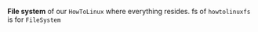 **File system** of our `HowToLinux` where everything resides. fs of `howtolinuxfs` is for `FileSystem`
